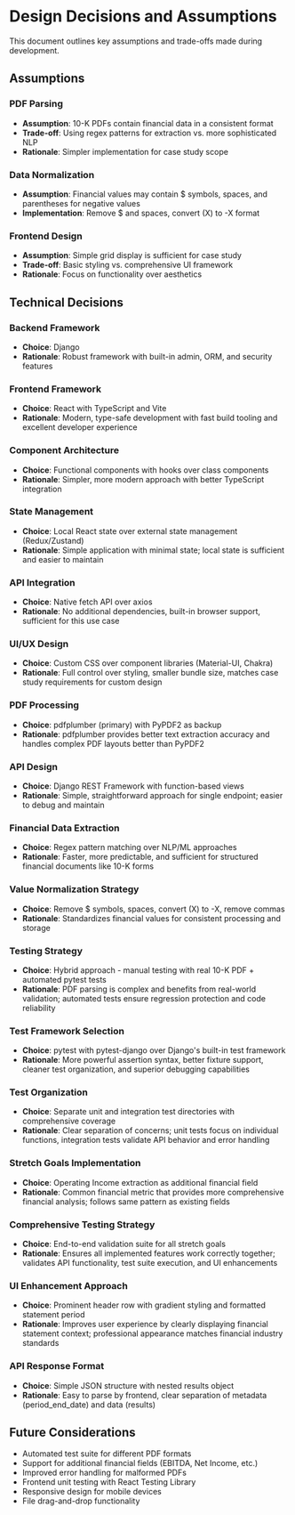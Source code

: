 # Design Decisions and Assumptions

This document outlines key assumptions and trade-offs made during development.

## Assumptions

### PDF Parsing
- **Assumption**: 10-K PDFs contain financial data in a consistent format
- **Trade-off**: Using regex patterns for extraction vs. more sophisticated NLP
- **Rationale**: Simpler implementation for case study scope

### Data Normalization
- **Assumption**: Financial values may contain $ symbols, spaces, and parentheses for negative values
- **Implementation**: Remove $ and spaces, convert (X) to -X format

### Frontend Design
- **Assumption**: Simple grid display is sufficient for case study
- **Trade-off**: Basic styling vs. comprehensive UI framework
- **Rationale**: Focus on functionality over aesthetics

## Technical Decisions

### Backend Framework
- **Choice**: Django
- **Rationale**: Robust framework with built-in admin, ORM, and security features

### Frontend Framework
- **Choice**: React with TypeScript and Vite
- **Rationale**: Modern, type-safe development with fast build tooling and excellent developer experience

### Component Architecture
- **Choice**: Functional components with hooks over class components
- **Rationale**: Simpler, more modern approach with better TypeScript integration

### State Management
- **Choice**: Local React state over external state management (Redux/Zustand)
- **Rationale**: Simple application with minimal state; local state is sufficient and easier to maintain

### API Integration
- **Choice**: Native fetch API over axios
- **Rationale**: No additional dependencies, built-in browser support, sufficient for this use case

### UI/UX Design
- **Choice**: Custom CSS over component libraries (Material-UI, Chakra)
- **Rationale**: Full control over styling, smaller bundle size, matches case study requirements for custom design

### PDF Processing
- **Choice**: pdfplumber (primary) with PyPDF2 as backup
- **Rationale**: pdfplumber provides better text extraction accuracy and handles complex PDF layouts better than PyPDF2

### API Design
- **Choice**: Django REST Framework with function-based views
- **Rationale**: Simple, straightforward approach for single endpoint; easier to debug and maintain

### Financial Data Extraction
- **Choice**: Regex pattern matching over NLP/ML approaches
- **Rationale**: Faster, more predictable, and sufficient for structured financial documents like 10-K forms

### Value Normalization Strategy
- **Choice**: Remove $ symbols, spaces, convert (X) to -X, remove commas
- **Rationale**: Standardizes financial values for consistent processing and storage

### Testing Strategy
- **Choice**: Hybrid approach - manual testing with real 10-K PDF + automated pytest tests
- **Rationale**: PDF parsing is complex and benefits from real-world validation; automated tests ensure regression protection and code reliability

### Test Framework Selection
- **Choice**: pytest with pytest-django over Django's built-in test framework
- **Rationale**: More powerful assertion syntax, better fixture support, cleaner test organization, and superior debugging capabilities

### Test Organization
- **Choice**: Separate unit and integration test directories with comprehensive coverage
- **Rationale**: Clear separation of concerns; unit tests focus on individual functions, integration tests validate API behavior and error handling

### Stretch Goals Implementation
- **Choice**: Operating Income extraction as additional financial field
- **Rationale**: Common financial metric that provides more comprehensive financial analysis; follows same pattern as existing fields

### Comprehensive Testing Strategy
- **Choice**: End-to-end validation suite for all stretch goals
- **Rationale**: Ensures all implemented features work correctly together; validates API functionality, test suite execution, and UI enhancements

### UI Enhancement Approach
- **Choice**: Prominent header row with gradient styling and formatted statement period
- **Rationale**: Improves user experience by clearly displaying financial statement context; professional appearance matches financial industry standards

### API Response Format
- **Choice**: Simple JSON structure with nested results object
- **Rationale**: Easy to parse by frontend, clear separation of metadata (period_end_date) and data (results)

## Future Considerations

- Automated test suite for different PDF formats
- Support for additional financial fields (EBITDA, Net Income, etc.)
- Improved error handling for malformed PDFs
- Frontend unit testing with React Testing Library
- Responsive design for mobile devices
- File drag-and-drop functionality
